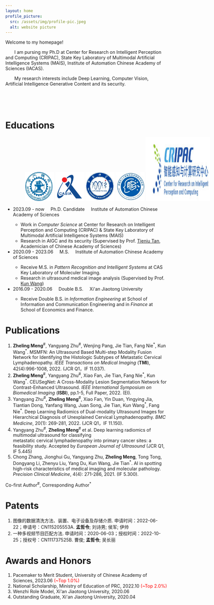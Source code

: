 ```yaml
---
layout: home
profile_picture:
  src: /assets/img/profile-pic.jpeg
  alt: website picture
---
```

<head>
 <style>
 p {text-indent:2em;} 
 </style>
</head>
  Welcome to my homepage! 
  
  I am pursing my Ph.D at Center for Research on Intelligent Perception and Computing (CRIPAC), State Key Laboratory of Multimodal Artificial Intelligence Systems (MAIS), Institute of Automation Chinese Academy of Sciences (IACAS). 
  
  My research interests include Deep Learning, Computer Vision, Artificial Intelligence Generative Content and its security.

<br />
<br />
<br />

<h1>Educations</h1>

<div style="text-align:center;width:700px;border:greensolid1px;">
<img src="/assets/img/logo/xj.jpg" height="90" width="90" style="margin:0 auto;"/>
<img src="/assets/img/logo/ia.png" height="90" width="90" style="margin:0 auto;"/>
<img src="/assets/img/logo/mi.jpg" height="90" width="90" style="margin:0 auto;"/>
<img src="/assets/img/logo/mais.jpg" height="90" width="90" style="margin:0 auto;" />
<img src="/assets/img/logo/cripac.png" height="200" width="200" style="margin:0 auto;"/>
</div>
<p>
    <ul>
    <li>2023.09 - now  &nbsp; &nbsp;  Ph.D. Candidate &nbsp; &nbsp; Institute of Automation Chinese Academy of Sciences</li>
      <ul>
      <li>
         Work in <i>Computer Science</i> at Center for Research on Intelligent Perception and Computing (CRIPAC) & State Key Laboratory of Multimodal Artificial Intelligence Systems (MAIS)
      </li>
      <li>
        Research in AIGC and its security (Supervised by Prof. <a href="https://scholar.google.com/citations?user=W-FGd_UAAAAJ&hl=zh-CN&oi=ao">Tieniu Tan</a>, Academician of Chinese Academy of Sciences)
      </li>
      </ul>
    <li>2020.09 - 2023.06 &nbsp; &nbsp; M.S. &nbsp; &nbsp; Institute of Automation Chinese Academy of Sciences</li>
      <ul>
      <li>
        Receive M.S. in <i>Pattern Recognition and Intelligent Systems</i> at CAS Key Laboratory of Moleculer Imaging.
      </li>
      <li>
        Research in ultrasound medical image analysis (Supervised by Prof. <a href="https://scholar.google.com/citations?hl=zh-CN&user=tkJAZR8AAAAJ">Kun Wang</a>)
      </li>
      </ul>
    <li>2016.09 - 2020.06 &nbsp; &nbsp; Double B.S. &nbsp; &nbsp; Xi'an Jiaotong University</li>
      <ul>
      <li>
        Receive Double B.S. in <i>Information Engineering</i> at School of Information and Communication Engineering and in <i>Finance</i> at School of Economics and Finance. 
      </li>
      </ul>
    </ul>
</p>

<h1>Publications</h1>
<p>
  <ol>
    <li><b>Zheling Meng</b><sup>#</sup>, Yangyang Zhu<sup>#</sup>, Wenjing Pang, Jie Tian, Fang Nie<sup>*</sup>, Kun Wang<sup>*</sup>. MSMFN: An Ultrasound Based Multi-step Modality Fusion Network for Identifying the Histologic Subtypes of Metastatic Cervical Lymphadenopathy. <i>IEEE Transactions on Medical Imaging</i> (<b>TMI</b>), 42(4):996-1008, 2022. (JCR Q1，IF 11.037).</li>
    <li><b>Zheling Meng</b><sup>#</sup>, Yangyang Zhu<sup>#</sup>, Xiao Fan, Jie Tian, Fang Nie<sup>*</sup>, Kun Wang<sup>*</sup>. CEUSegNet: A Cross-Modality Lesion Segmentation Network for Contrast-Enhanced Ultrasound. <i>IEEE International Symposium on Biomedical Imaging</i> (<b>ISBI</b>), pp.1-5, Full Paper, 2022. (EI).</li>
    <li>Yangyang Zhu<sup>#</sup>, <b>Zheling Meng</b><sup>#</sup>, Xiao Fan, Yin Duan, Yingying Jia, Tiantian Dong, Yanfang Wang, Juan Song, Jie Tian, Kun
Wang<sup>*</sup>, Fang Nie<sup>*</sup>. Deep Learning Radiomics of Dual-modality Ultrasound Images for Hierarchical Diagnosis of Unexplained Cervical Lymphadenopathy. <i>BMC Medicine</i>, 20(1): 269-281, 2022. (JCR Q1，IF 11.150).</li>
    <li>Yangyang Zhu<sup>#</sup>, <b>Zheling Meng</b><sup>#</sup> et al. Deep learning radiomics of multimodal ultrasound for classifying metastatic cervical lymphadenopathy into primary cancer sites: a feasibility study. Accepted by <i>European Journal of Ultrasound</i> (JCR Q1, IF 5.445) </li>
    <li>Chong Zhang, Jionghui Gu, Yangyang Zhu, <b>Zheling Meng</b>, Tong Tong, Dongyang Li, Zhenyu Liu, Yang Du, Kun Wang, Jie Tian<sup>*</sup>. AI in spotting high-risk characteristics of medical imaging and molecular pathology. <i>Precision Clinical Medicine</i>, 4(4): 271-286, 2021. (IF 5.300).</li>
  </ol>
Co-first Author<sup>#</sup>, Corresponding Author<sup>*</sup>
</p>

<h1>Patents</h1>
<p>
  <ol>
  <li>
    图像的数据清洗方法、装置、电子设备及存储介质. 申请时间：2022-06-22；申请号：CN115205553A. <b>孟哲令</b>; 刘诗男; 侯军; 伊帅
  </li>
  <li>
    一种多视频节目匹配方法. 申请时间：2020-06-03；授权时间：2022-10-25；授权号：CN111737525B. 曹俊; <b>孟哲令</b>; 吴长丽
  </li>
  </ol>
</p>

<h1>Awards and Honors</h1>
<p>
  <ol>
  <li>
    Pacemaker to Merit Student, University of Chinese Academy of Sciences, 2023.06 <font color="#FF0000">(~Top 1.0%)</font> 
  </li>
  <li>
    National Scholarship, Ministry of Education of PRC, 2022.10 <font color="#FF0000">(~Top 2.0%)</font> 
  </li>
  <li>
    Wenzhi Role Model, Xi'an Jiaotong University, 2020.06
  </li>
  <li>
    Outstanding Graduate, Xi'an Jiaotong University, 2020.04
  </li>
  </ol>
</p>
